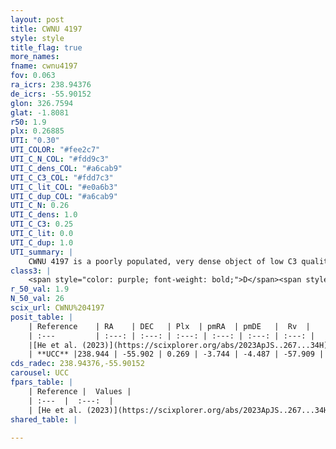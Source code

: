 ```yaml
---
layout: post
title: CWNU 4197
style: style
title_flag: true
more_names: 
fname: cwnu4197
fov: 0.063
ra_icrs: 238.94376
de_icrs: -55.90152
glon: 326.7594
glat: -1.8081
r50: 1.9
plx: 0.26885
UTI: "0.30"
UTI_COLOR: "#fee2c7"
UTI_C_N_COL: "#fdd9c3"
UTI_C_dens_COL: "#a6cab9"
UTI_C_C3_COL: "#fdd7c3"
UTI_C_lit_COL: "#e0a6b3"
UTI_C_dup_COL: "#a6cab9"
UTI_C_N: 0.26
UTI_C_dens: 1.0
UTI_C_C3: 0.25
UTI_C_lit: 0.0
UTI_C_dup: 1.0
UTI_summary: |
    CWNU 4197 is a poorly populated, very dense object of low C3 quality. It was recently reported in the literature.
class3: |
    <span style="color: purple; font-weight: bold;">D</span><span style="color: #FFC300; font-weight: bold;">B</span>
r_50_val: 1.9
N_50_val: 26
scix_url: CWNU%204197
posit_table: |
    | Reference    | RA    | DEC   | Plx  | pmRA  | pmDE   |  Rv  |
    | :---         | :---: | :---: | :---: | :---: | :---: | :---: |
    |[He et al. (2023)](https://scixplorer.org/abs/2023ApJS..267...34H) | 238.965 | -55.899 | 0.273 | -3.743 | -4.478 | -69.74 |
    | **UCC** |238.944 | -55.902 | 0.269 | -3.744 | -4.487 | -57.909 | 
cds_radec: 238.94376,-55.90152
carousel: UCC
fpars_table: |
    | Reference |  Values |
    | :---  |  :---:  |
    | [He et al. (2023)](https://scixplorer.org/abs/2023ApJS..267...34H) | `A0=4.6, m-M=13.5, logA=8.4` |
shared_table: |
    
---
```

